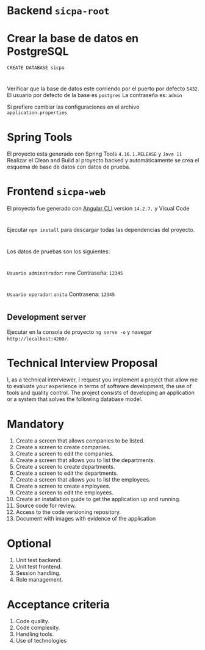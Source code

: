 # Backend `sicpa-root`
# Crear la base de datos en PostgreSQL
`CREATE DATABASE sicpa`
#
Verificar que la base de datos este corriendo por el puerto por defecto `5432`.
El usuario por defecto de la base es `postgres`
La contraseña es: `admin`

Si prefiere cambiar las configuraciones en el archivo `application.properties`

# Spring Tools
El proyecto esta generado con Spring Tools `4.16.1.RELEASE` y `Java 11`
Realizar el  Clean and Build al proyecto backed y automáticamente se crea el esquema de base de datos con datos de prueba.

# Frontend `sicpa-web`
El proyecto fue generado con  [Angular CLI](https://github.com/angular/angular-cli) version `14.2.7.` y Visual Code
#
Ejecutar `npm install` para descargar todas las dependencias del proyecto.
#
Los datos de pruebas son los siguientes:
#
`Usuario adminstrador`: `rene`
Contraseña: `12345`
#

`Usuario operador`: `anita`
Contrasena: `12345`
#
## Development server
Ejecutar en la consola de proyecto `ng serve -o` y navegar `http://localhost:4200/`.

# Technical Interview Proposal
I, as a technical interviewer, I request you implement a project that allow me to evaluate your experience in terms of software development, the use of tools and quality control.
The project consists of developing an application or a system that solves the following database model.

# Mandatory
1. Create a screen that allows companies to be listed.
2. Create a screen to create companies.
3. Create a screen to edit the companies.
4. Create a screen that allows you to list the departments.
5. Create a screen to create departments.
6. Create a screen to edit the departments.
7. Create a screen that allows you to list the employees.
8. Create a screen to create employees.
9. Create a screen to edit the employees.
10. Create an installation guide to get the application up and running.
11. Source code for review.
12. Access to the code versioning repository.
13. Document with images with evidence of the application

# Optional
1. Unit test backend.
2. Unit test frontend.
3. Session handling.
4. Role management.

# Acceptance criteria
1. Code quality.
2. Code complexity.
3. Handling tools.
4. Use of technologies
